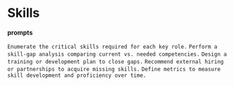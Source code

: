 # Skills

**prompts**

`Enumerate the critical skills required for each key role.`
`Perform a skill-gap analysis comparing current vs. needed competencies.`
`Design a training or development plan to close gaps.`
`Recommend external hiring or partnerships to acquire missing skills.`
`Define metrics to measure skill development and proficiency over time.`